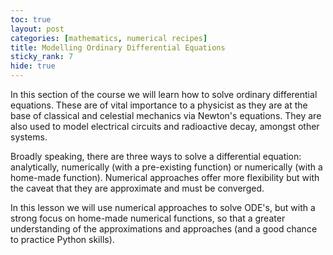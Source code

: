 ```yaml
---
toc: true
layout: post
categories: [mathematics, numerical recipes]
title: Modelling Ordinary Differential Equations
sticky_rank: 7
hide: true
---
```


In this section of the course we will learn how to solve ordinary differential equations. These are of vital importance to a physicist as they are at the base of classical and celestial mechanics via Newton's equations. They are also used to model electrical circuits and radioactive decay, amongst other systems.
 
Broadly speaking, there are three ways to solve a differential equation: analytically, numerically (with a pre-existing function) or numerically (with a home-made function). Numerical approaches offer more flexibility but with the caveat that they are approximate and must be converged. 

In this lesson we will use numerical approaches to solve ODE's, but with a strong focus on home-made numerical functions, so that a greater understanding of the approximations and approaches (and a good chance to practice Python skills).
